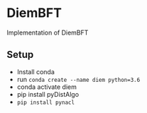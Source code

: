 # DiemBFT
Implementation of DiemBFT


## Setup 
- Install conda 
- run  ``` conda create --name diem python=3.6  ```
- conda activate diem
- pip install pyDistAlgo 
- ``` pip install pynacl ```

